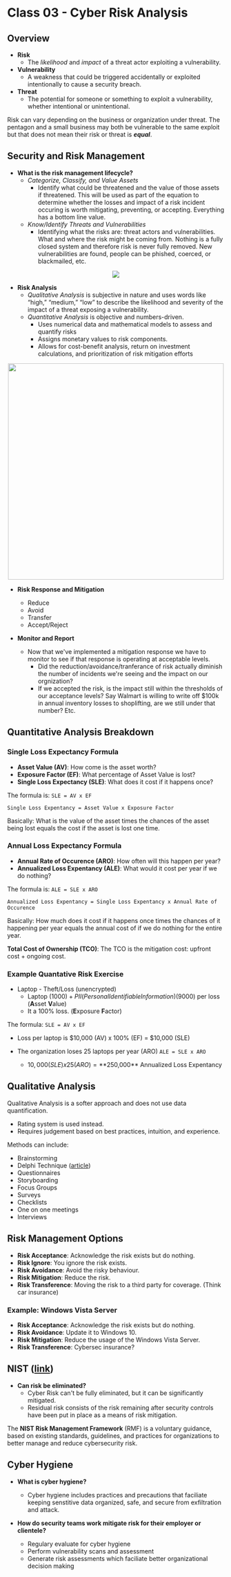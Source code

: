 # Class 03 - Cyber Risk Analysis

## Overview

- **Risk**
  - The _likelihood_ and _impact_ of a threat actor exploiting a vulnerability.
- **Vulnerability**
  - A weakness that could be triggered accidentally or exploited intentionally to cause a security breach.
- **Threat**
  - The potential for someone or something to exploit a vulnerability, whether intentional or unintentional.

Risk can vary depending on the business or organization under threat. The pentagon and a small business may both be vulnerable to the same exploit but that does not mean their risk or threat is **_equal_**.

## Security and Risk Management

- **What is the risk management lifecycle?**
  - _Categorize, Classify, and Value Assets_
    - Identify what could be threatened and the value of those assets if threatened. This will be used as part of the equation to determine whether the losses and impact of a risk incident occuring is worth mitigating, preventing, or accepting. Everything has a bottom line value.
  - _Know/Identify Threats and Vulnerabilities_
    - Identifying what the risks are: threat actors and vulnerabilities. What and where the risk might be coming from. Nothing is a fully closed system and therefore risk is never fully removed. New vulnerabilities are found, people can be phished, coerced, or blackmailed, etc.

<center><img src="https://codefellows.github.io/ops-401-cybersecurity-guide/curriculum/class-03/slides/assets/03_02.png"/></center>

- **Risk Analysis**
  - _Qualitative Analysis_ is subjective in nature and uses words like “high,” “medium,” “low” to describe the likelihood and severity of the impact of a threat exposing a vulnerability.
  - _Quantitative Analysis_ is objective and numbers-driven.
    - Uses numerical data and mathematical models to assess and quantify risks
    - Assigns monetary values to risk components.
    - Allows for cost-benefit analysis, return on investment calculations, and prioritization of risk mitigation efforts

<center><img src="https://codefellows.github.io/ops-401-cybersecurity-guide/curriculum/class-03/slides/assets/03_03.png" width=500/></center>

- **Risk Response and Mitigation**

  - Reduce
  - Avoid
  - Transfer
  - Accept/Reject

- **Monitor and Report**
  - Now that we've implemented a mitigation response we have to monitor to see if that response is operating at acceptable levels.
    - Did the reduction/avoidance/tranferance of risk actually diminish the number of incidents we're seeing and the impact on our orgnization?
    - If we accepted the risk, is the impact still within the thresholds of our acceptance levels? Say Walmart is willing to write off $100k in annual inventory losses to shoplifting, are we still under that number? Etc.

## Quantitative Analysis Breakdown

### Single Loss Expectancy Formula

- **Asset Value (AV)**: How come is the asset worth?
- **Exposure Factor (EF)**: What percentage of Asset Value is lost?
- **Single Loss Expectancy (SLE)**: What does it cost if it happens once?

The formula is: `SLE = AV x EF`

```
Single Loss Expentancy = Asset Value x Exposure Factor
```

Basically: What is the value of the asset times the chances of the asset being lost equals the cost if the asset is lost one time.

### Annual Loss Expectancy Formula

- **Annual Rate of Occurence (ARO)**: How often will this happen per year?
- **Annualized Loss Expentancy (ALE)**: What would it cost per year if we do nothing?

The formula is: `ALE = SLE x ARO`

```
Annualized Loss Expentancy = Single Loss Expentancy x Annual Rate of Occurence
```

Basically: How much does it cost if it happens once times the chances of it happening per year equals the annual cost of if we do nothing for the entire year.

**Total Cost of Ownership (TCO)**: The TCO is the mitigation cost: upfront cost + ongoing cost.

### Example Quantative Risk Exercise

- Laptop - Theft/Loss (unencrypted)
  - Laptop ($1000) + PII (Personal Identifiable Information) ($9000) per loss (**A**sset **V**alue)
  - It a 100% loss. (**E**xposure **F**actor)

The formula: `SLE = AV x EF`

- Loss per laptop is $10,000 (AV) x 100% (EF) = $10,000 (SLE)

- The organization loses 25 laptops per year (ARO)
  `ALE = SLE x ARO`
  - $10,000 (SLE) x 25 (ARO) = **$250,000** Annualized Loss Expentancy

## Qualitative Analysis

Qualitative Analysis is a softer approach and does not use data quantification.

- Rating system is used instead.
- Requires judgement based on best practices, intuition, and experience.

Methods can include:

- Brainstorming
- Delphi Technique ([article](https://www.rand.org/topics/delphi-method.html))
- Questionnaires
- Storyboarding
- Focus Groups
- Surveys
- Checklists
- One on one meetings
- Interviews

## Risk Management Options

- **Risk Acceptance**: Acknowledge the risk exists but do nothing.
- **Risk Ignore**: You ignore the risk exists.
- **Risk Avoidance**: Avoid the risky behaviour.
- **Risk Mitigation**: Reduce the risk.
- **Risk Transference**: Moving the risk to a third party for coverage. (Think car insurance)

### Example: Windows Vista Server
- **Risk Acceptance**: Acknowledge the risk exists but do nothing.
- **Risk Avoidance**: Update it to Windows 10.
- **Risk Mitigation**: Reduce the usage of the Windows Vista Server.
- **Risk Transference**: Cybersec insurance?

## NIST ([link](https://www.nist.gov/cyberframework))

- **Can risk be eliminated?**
  - Cyber Risk can't be fully eliminated, but it can be significantly mitigated.
  - Residual risk consists of the risk remaining after security controls have been put in place as a means of risk mitigation.

The **NIST Risk Management Framework** (RMF) is a voluntary guidance, based on existing standards, guidelines, and practices for organizations to better manage and reduce cybersecurity risk. 

## Cyber Hygiene

- **What is cyber hygiene?**
  - Cyber hygiene includes practices and precautions that faciliate keeping senstitive data organized, safe, and secure from exfiltration and attack.

- **How do security teams work mitigate risk for their employer or clientele?**
  - Regulary evaluate for cyber hygiene
  - Perform vulnerability scans and assessment
  - Generate risk assessments which faciliate better organizational decision making